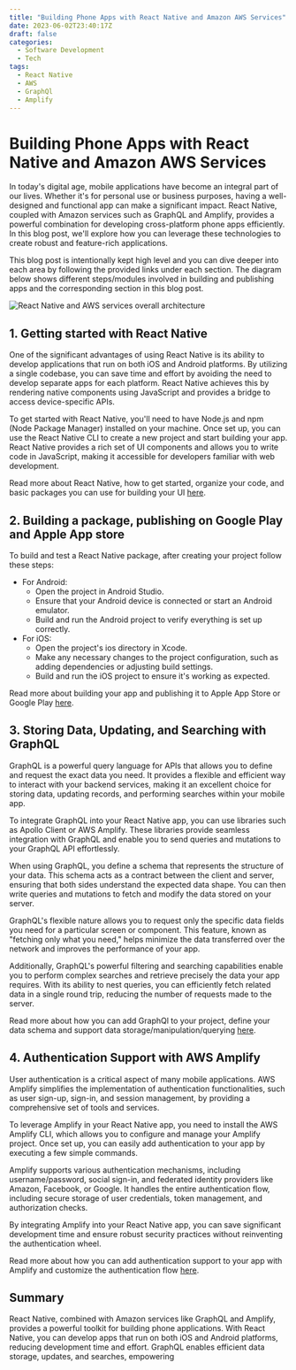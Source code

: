 ```yaml
---
title: "Building Phone Apps with React Native and Amazon AWS Services"
date: 2023-06-02T23:40:17Z
draft: false
categories:
  - Software Development
  - Tech
tags:
  - React Native
  - AWS
  - GraphQl
  - Amplify
---
```


# Building Phone Apps with React Native and Amazon AWS Services

In today's digital age, mobile applications have become an integral part of our lives. Whether it's for personal use or business purposes, having a well-designed and functional app can make a significant impact. React Native, coupled with Amazon services such as GraphQL and Amplify, provides a powerful combination for developing cross-platform phone apps efficiently. In this blog post, we'll explore how you can leverage these technologies to create robust and feature-rich applications.

This blog post is intentionally kept high level and you can dive deeper into each area by following the provided links under each section. The diagram below shows different steps/modules involved in building and publishing apps and the corresponding section in this blog post.

![React Native and AWS services overall architecture](../../ReactNative.png)

## 1. Getting started with React Native
One of the significant advantages of using React Native is its ability to develop applications that run on both iOS and Android platforms. By utilizing a single codebase, you can save time and effort by avoiding the need to develop separate apps for each platform. React Native achieves this by rendering native components using JavaScript and provides a bridge to access device-specific APIs.

To get started with React Native, you'll need to have Node.js and npm (Node Package Manager) installed on your machine. Once set up, you can use the React Native CLI to create a new project and start building your app. React Native provides a rich set of UI components and allows you to write code in JavaScript, making it accessible for developers familiar with web development.

Read more about React Native, how to get started, organize your code, and basic packages you can use for building your UI [here](https://www.comparepriceacross.com/post/getting_started_with_react_native/).

## 2. Building a package, publishing on Google Play and Apple App store

To build and test a React Native package, after creating your project follow these steps:
- For Android:
  - Open the project in Android Studio.
  - Ensure that your Android device is connected or start an Android emulator.
  - Build and run the Android project to verify everything is set up correctly.
- For iOS:
  - Open the project's ios directory in Xcode.
  - Make any necessary changes to the project configuration, such as adding dependencies or adjusting build settings.
  - Build and run the iOS project to ensure it's working as expected.

Read more about building your app and publishing it to Apple App Store or Google Play [here](https://www.comparepriceacross.com/post/how_to_build_and_publish_app_on_google_play_and_apple_store/).

## 3. Storing Data, Updating, and Searching with GraphQL

GraphQL is a powerful query language for APIs that allows you to define and request the exact data you need. It provides a flexible and efficient way to interact with your backend services, making it an excellent choice for storing data, updating records, and performing searches within your mobile app.

To integrate GraphQL into your React Native app, you can use libraries such as Apollo Client or AWS Amplify. These libraries provide seamless integration with GraphQL and enable you to send queries and mutations to your GraphQL API effortlessly.

When using GraphQL, you define a schema that represents the structure of your data. This schema acts as a contract between the client and server, ensuring that both sides understand the expected data shape. You can then write queries and mutations to fetch and modify the data stored on your server.

GraphQL's flexible nature allows you to request only the specific data fields you need for a particular screen or component. This feature, known as "fetching only what you need," helps minimize the data transferred over the network and improves the performance of your app.

Additionally, GraphQL's powerful filtering and searching capabilities enable you to perform complex searches and retrieve precisely the data your app requires. With its ability to nest queries, you can efficiently fetch related data in a single round trip, reducing the number of requests made to the server.

Read more about how you can add GraphQl to your project, define your data schema and support data storage/manipulation/querying [here](https://www.comparepriceacross.com/post/get_started_with_graphql_and_react_native/).

## 4. Authentication Support with AWS Amplify
User authentication is a critical aspect of many mobile applications. AWS Amplify simplifies the implementation of authentication functionalities, such as user sign-up, sign-in, and session management, by providing a comprehensive set of tools and services.

To leverage Amplify in your React Native app, you need to install the AWS Amplify CLI, which allows you to configure and manage your Amplify project. Once set up, you can easily add authentication to your app by executing a few simple commands.

Amplify supports various authentication mechanisms, including username/password, social sign-in, and federated identity providers like Amazon, Facebook, or Google. It handles the entire authentication flow, including secure storage of user credentials, token management, and authorization checks.

By integrating Amplify into your React Native app, you can save significant development time and ensure robust security practices without reinventing the authentication wheel.

Read more about how you can add authentication support to your app with Amplify and customize the authentication flow [here](https://www.comparepriceacross.com/post/authentication_with_aws_amplify).

## Summary
React Native, combined with Amazon services like GraphQL and Amplify, provides a powerful toolkit for building phone applications. With React Native, you can develop apps that run on both iOS and Android platforms, reducing development time and effort. GraphQL enables efficient data storage, updates, and searches, empowering
